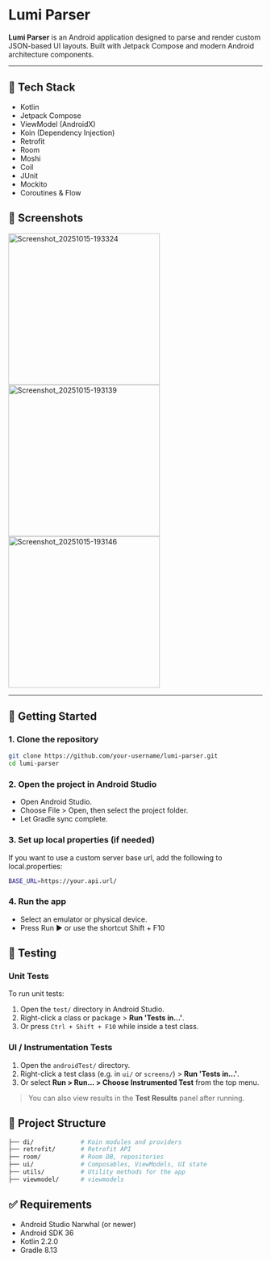 # Lumi Parser

**Lumi Parser** is an Android application designed to parse and render custom JSON-based UI layouts. Built with Jetpack Compose and modern Android architecture components.

---

## 🧰 Tech Stack

- Kotlin
- Jetpack Compose
- ViewModel (AndroidX)
- Koin (Dependency Injection)
- Retrofit
- Room
- Moshi
- Coil
- JUnit
- Mockito
- Coroutines & Flow

## 📱 Screenshots
<img width="300" alt="Screenshot_20251015-193324" src="https://github.com/user-attachments/assets/70f4db0e-70bb-4803-a1bd-4223cae503cf" />
<img width="300" alt="Screenshot_20251015-193139" src="https://github.com/user-attachments/assets/79925279-a6f9-4407-b750-b15e76f58c95" />
<img width="300" alt="Screenshot_20251015-193146" src="https://github.com/user-attachments/assets/ac35913a-fd03-491a-a5b5-49e0ab8dce0a" />


---

## 🚀 Getting Started

### 1. Clone the repository

```bash
git clone https://github.com/your-username/lumi-parser.git
cd lumi-parser
```

### 2. Open the project in Android Studio
- Open Android Studio.
- Choose File > Open, then select the project folder.
- Let Gradle sync complete.

### 3. Set up local properties (if needed)
If you want to use a custom server base url, add the following to local.properties:

```bash
BASE_URL=https://your.api.url/
```

### 4. Run the app
- Select an emulator or physical device.
- Press Run ▶️ or use the shortcut Shift + F10

## 🧪 Testing

### Unit Tests

To run unit tests:

1. Open the `test/` directory in Android Studio.
2. Right-click a class or package > **Run 'Tests in...'**.
3. Or press `Ctrl + Shift + F10` while inside a test class.

### UI / Instrumentation Tests

1. Open the `androidTest/` directory.
2. Right-click a test class (e.g. in `ui/` or `screens/`) > **Run 'Tests in...'**.
3. Or select **Run > Run... > Choose Instrumented Test** from the top menu.

> You can also view results in the **Test Results** panel after running.

## 📁 Project Structure
```bash
├── di/             # Koin modules and providers
├── retrofit/       # Retrofit API
├── room/           # Room DB, repositories
├── ui/             # Composables, ViewModels, UI state
├── utils/          # Utility methods for the app 
├── viewmodel/      # viewmodels
```

## ✅ Requirements
- Android Studio Narwhal (or newer)
- Android SDK 36
- Kotlin 2.2.0
- Gradle 8.13
